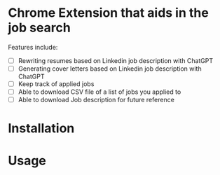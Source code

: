 # Chrome Extension that aids in the job search
Features include: 
- [ ] Rewriting resumes based on Linkedin job description with ChatGPT
- [ ] Generating cover letters based on Linkedin job description with ChatGPT
- [ ] Keep track of applied jobs 
- [ ] Able to download CSV file of a list of jobs you applied to 
- [ ] Able to download Job description for future reference

# Installation

# Usage
